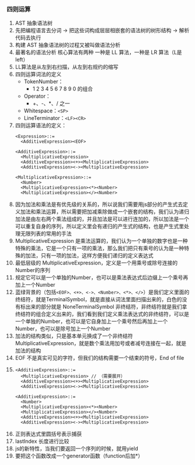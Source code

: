 ### 四则运算
1. AST 抽象语法树
2. 先把编程语言去分词 -> 把这些词构成层层相嵌套的语法树的树形结构 -> 解析代码去执行
3. 构建 AST 抽象语法树的过程又被叫做语法分析
4. 最著名的语法分析 核心算法有两种 一种是 LL 算法，一种是 LR 算法（L是left）
5. LL算法是从左到右扫描，从左到右规约的缩写
6. 四则运算词法的定义
    - TokenNumber：
      - 1 2 3 4 5 6 7 8 9 0 的组合
    - Operator：
      - +、-、*、/ 之一
    - Whitespace：```<SP>```
    - LineTerminator：```<LF><CR>```
7. 四则运算语法的定义：
    ```
    <Expression>::=
      <AdditiveExpression><EOF>

    <AdditiveExpression>::=
      <MultiplicativeExpression>
      <AdditiveExpression><+><MultiplicativeExpression>
      <AdditiveExpression><-><MultiplicativeExpression>

    <MultiplicativeExpression>::=
      <Number>
      <MultiplicativeExpression><*><Number>
      <MultiplicativeExpression></><Number>
    ```
8. 因为加法和乘法是有优先级的关系的，所以说我们需要用js部分的产生式去定义加法和乘法运算，所以需要把加减乘除做成一个嵌套的结构，我们认为递归加法是由左右两个乘法组成的，并且加法是可以进行连加的，所以加法是一个可以重复自身的序列，所以定义里会有递归的产生式的结构，也是产生式里处理无限列表的常用的手法
9. MultiplicativeExpression 是乘法运算的，我们认为一个单独的数字也是一种特殊的乘法，它是一个只有一项的乘法，那么我们把只有乘号的认为是一种特殊的加法，只有一项的加法，这样方便我们递归的定义表达式
10. 最低层级的 MultiplicativeExpression，定义是一个用乘号或除号连接的Number的序列
11. 规定它可以是一个单独的Number，也可以是乘法表达式后边缀上一个乘号再加上一个Number
12. 蓝绿背景的（包括```<EOF>、<+>、<->、<Number>、<*>、</>```）是我们定义里面的终结符，就是TerminalSymbol，就是直接从词法里面扫描出来的，白色的没有标出来的部分就是 NoneTerminalSymbol 非终结符，非终结符就是我们拿终结符的组合定义出来的，我们看到我们定义乘法表达式的非终结符，可以是一个单独的Number，也可以是它自身加上一个乘号然后再加上一个Number，也可以是除号加上一个Number
13. 加法的结构类似，只是基本单元换成了一个非终结符 MultiplicativeExpression，就是数个乘法用加号或者减号连接在一起，就是加法的结构
14. EOF 不是真实可见的字符，但我们的结构需要一个结束的符号，End of file
15.
    ```
    <AdditiveExpression>::=
      <MultiplicativeExpression> // （需要展开）
      <AdditiveExpression><+><MultiplicativeExpression>
      <AdditiveExpression><-><MultiplicativeExpression>
    ```
    ```
    <AdditiveExpression>::=
      <Number>
      <MultiplicativeExpression><*><Number>
      <MultiplicativeExpression></><Number>
      <AdditiveExpression><+><MultiplicativeExpression>
      <AdditiveExpression><-><MultiplicativeExpression>
    ```
16. 正则表达式里圆括号表示捕获
17. lastIndex 长度进行比较
18. js的新特性，当我们要返回一个序列的时候，就用yield
19. 要把这个函数改成一个generator函数（function后加*）
